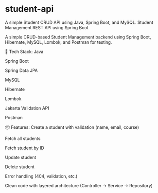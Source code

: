 # student-api
A simple Student CRUD API using Java, Spring Boot, and MySQL.
Student Management REST API using Spring Boot

A simple CRUD-based Student Management backend using Spring Boot, Hibernate, MySQL, Lombok, and Postman for testing.

🔧 Tech Stack:
Java

Spring Boot

Spring Data JPA

MySQL

Hibernate

Lombok

Jakarta Validation API

Postman

📦 Features:
Create a student with validation (name, email, course)

Fetch all students

Fetch student by ID

Update student

Delete student

Error handling (404, validation, etc.)

Clean code with layered architecture (Controller → Service → Repository)
